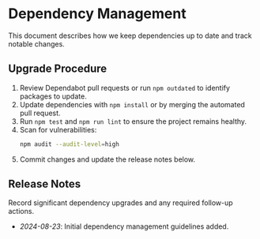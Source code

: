 # Dependency Management

This document describes how we keep dependencies up to date and track notable changes.

## Upgrade Procedure

1. Review Dependabot pull requests or run `npm outdated` to identify packages to update.
2. Update dependencies with `npm install` or by merging the automated pull request.
3. Run `npm test` and `npm run lint` to ensure the project remains healthy.
4. Scan for vulnerabilities:
   ```bash
   npm audit --audit-level=high
   ```
5. Commit changes and update the release notes below.

## Release Notes

Record significant dependency upgrades and any required follow-up actions.

- *2024-08-23*: Initial dependency management guidelines added.
